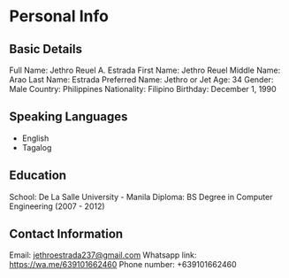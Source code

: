 # Personal Info

## Basic Details

Full Name: Jethro Reuel A. Estrada
First Name: Jethro Reuel
Middle Name: Arao
Last Name: Estrada
Preferred Name: Jethro or Jet
Age: 34
Gender: Male
Country: Philippines
Nationality: Filipino
Birthday: December 1, 1990

## Speaking Languages

- English
- Tagalog

## Education

School: De La Salle University - Manila
Diploma: BS Degree in Computer Engineering (2007 - 2012)

## Contact Information

Email: jethroestrada237@gmail.com
Whatsapp link: https://wa.me/639101662460
Phone number: +639101662460
